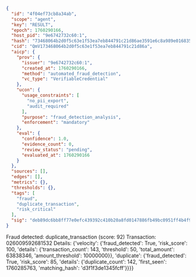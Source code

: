 ```json
{
  "id": "4f04ef73cb8a34ab",
  "scope": "agent",
  "key": "RESULT",
  "epoch": 1760290166,
  "host_pid": "9e6742732c60:1",
  "hash": "73468064b2d0f5c63e1f53ea7eb844791c21d86ae3591e6c8a989e016835a9a7",
  "cid": "QmV173468064b2d0f5c63e1f53ea7eb844791c21d86a",
  "aicp": {
    "prov": {
      "issuer": "9e6742732c60:1",
      "created_at": 1760290166,
      "method": "automated_fraud_detection",
      "vc_type": "VerifiableCredential"
    },
    "ucon": {
      "usage_constraints": [
        "no_pii_export",
        "audit_required"
      ],
      "purpose": "fraud_detection_analysis",
      "enforcement": "mandatory"
    },
    "eval": {
      "confidence": 1.0,
      "evidence_count": 0,
      "review_status": "pending",
      "evaluated_at": 1760290166
    }
  },
  "sources": [],
  "edges": [],
  "metrics": {},
  "thresholds": {},
  "tags": [
    "fraud",
    "duplicate_transaction",
    "risk_critical"
  ],
  "sig": "deb89dc6bb8ff77e0efc439392c410b20a8fd0147886fb49bc0951ff4b4f96c4"
}
```

Fraud detected: duplicate_transaction (score: 92)
Transaction: 026009592681532
Details: {'velocity': {'fraud_detected': True, 'risk_score': 100, 'details': {'transaction_count': 143, 'threshold': 50, 'total_amount': 63838346, 'amount_threshold': 10000000}}, 'duplicate': {'fraud_detected': True, 'risk_score': 85, 'details': {'duplicate_count': 142, 'first_seen': 1760285763, 'matching_hash': 'd3f1f3de1345fcff'}}}}